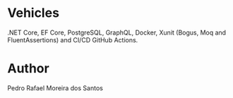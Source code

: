 # Vehicles
.NET Core, EF Core, PostgreSQL, GraphQL, Docker, Xunit (Bogus, Moq and FluentAssertions) and CI/CD GitHub Actions.

# Author
Pedro Rafael Moreira dos Santos
